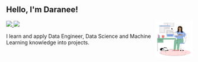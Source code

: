 <h2> Hello, I'm Daranee! </h2> 
<a href= "https://www.linkedin.com/in/daraneeS/" target="_blank">
  <img src="https://img.shields.io/badge/-LinkedIn-0077B5?style=flat&logo=Linkedin&logoColor=white"/>
</a> 
<a href= "mailto:daraneecsrx@gmail.com">
  <img src="https://img.shields.io/badge/-Gmail-c14438?style=flat&logo=Gmail&logoColor=white"/>
</a>

<img width="20%" align="right" alt="Github" src="./The Little Things - Working.png" />

I learn and apply Data Engineer, Data Science and Machine Learning knowledge into projects. 





